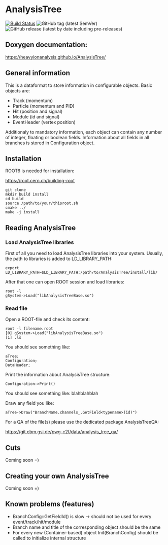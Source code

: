 # AnalysisTree
[![Build Status](https://travis-ci.com/HeavyIonAnalysis/AnalysisTree.svg?branch=master)](https://travis-ci.com/HeavyIonAnalysis/AnalysisTree)
![GitHub tag (latest SemVer)](https://img.shields.io/github/v/tag/HeavyIonAnalysis/AnalysisTree?sort=semver)
![GitHub release (latest by date including pre-releases)](https://img.shields.io/github/v/release/HeavyIonAnalysis/AnalysisTree?include_prereleases)
## Doxygen documentation:

https://heavyionanalysis.github.io/AnalysisTree/

## General information

This is a dataformat to store information in configurable objects. Basic objects are:
 - Track (momentum)
 - Particle (momentum and PID)
 - Hit (position and signal)
 - Module (id and signal)
 - EventHeader (vertex position)

Additionaly to mandatory information, each object can contain any number of integer, floating or boolean fields.
Information about all fields in all branches is stored in Configuration object.

## Installation

ROOT6 is needed for installation:

https://root.cern.ch/building-root

    git clone 
    mkdir build install
    cd build
    source /path/to/your/thisroot.sh
    cmake ../
    make -j install
  
## Reading AnalysisTree 

### Load AnalysisTree libraries

First of all you need to load AnalysisTree libraries into your system. Usually, the path to libraries is added to LD_LIBRARY_PATH:

    export LD_LIBRARY_PATH=$LD_LIBRARY_PATH:/path/to/AnalysisTree/install/lib/

After that one can open ROOT session and load libraries:

    root -l
    gSystem->Load("libAnalysisTreeBase.so")

### Read file

Open a ROOT-file and check its content:
    
    root -l filename.root
    [0] gSystem->Load("libAnalysisTreeBase.so")
    [1] .ls
    
You should see something like:

    aTree;
    Configuration;
    DataHeader;
    
Print the information about AnalysisTree structure:

    Configuration->Print()

You should see something like:
     blahblahblah

Draw any field you like:

    aTree->Draw("BranchName.channels_.GetField<typename>(id)")

For a QA of the file(s) please use the dedicated package AnalysisTreeQA:

https://git.cbm.gsi.de/pwg-c2f/data/analysis_tree_qa/

## Cuts

Coming soon =)

## Creating your own AnalysisTree 

Coming soon =)

## Known problems (features)
 - BranchConfig::GetFieldId() is slow -> should not be used for every event/track/hit/module
 - Branch name and title of the corresponding object should be the same
 - For every new (Container-based) object Init(BranchConfig) should be called to initialize internal structure 
